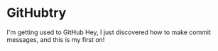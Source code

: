 # GitHubtry
I'm getting used to GitHub
Hey, I just discovered how to make commit messages, and this is my first on!
